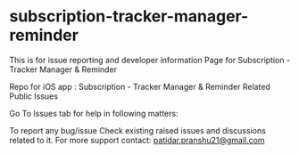 # subscription-tracker-manager-reminder
This is for issue reporting and developer information Page for Subscription - Tracker Manager &amp; Reminder

Repo for iOS app : Subscription - Tracker Manager &amp; Reminder Related Public Issues

Go To Issues tab for help in following matters:

To report any bug/issue
Check existing raised issues and discussions related to it.
For more support contact: patidar.pranshu21@gmail.com
